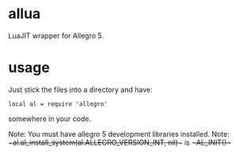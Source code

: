 allua
=====

LuaJIT wrapper for Allegro 5.

usage
=====

Just stick the files into a directory and have:

    local al = require 'allegro'

somewhere in your code.

Note: You must have allegro 5 development libraries installed.
Note: ~~~al.al_install_system(al.ALLEGRO_VERSION_INT, nil)~~~ is ~~~AL_INIT()~~~

